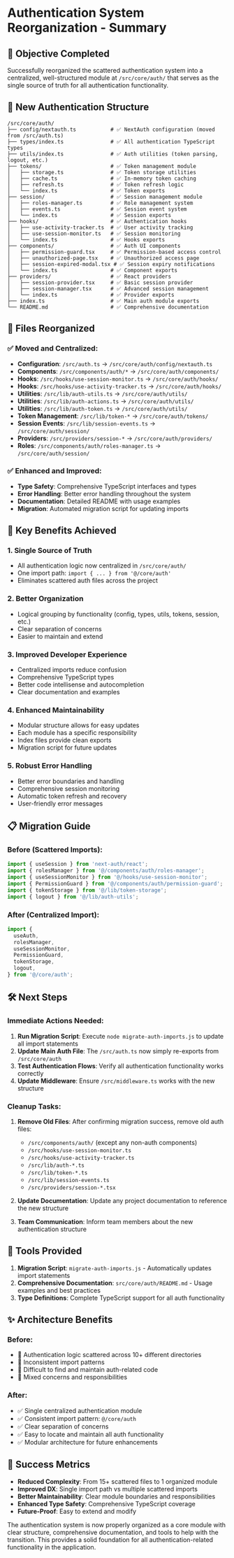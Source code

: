 # Authentication System Reorganization - Summary

## 🎯 Objective Completed

Successfully reorganized the scattered authentication system into a centralized,
well-structured module at `/src/core/auth/` that serves as the single source of
truth for all authentication functionality.

## 📁 New Authentication Structure

```
/src/core/auth/
├── config/nextauth.ts           # ✅ NextAuth configuration (moved from /src/auth.ts)
├── types/index.ts               # ✅ All authentication TypeScript types
├── utils/index.ts               # ✅ Auth utilities (token parsing, logout, etc.)
├── tokens/                      # ✅ Token management module
│   ├── storage.ts               # ✅ Token storage utilities
│   ├── cache.ts                 # ✅ In-memory token caching
│   ├── refresh.ts               # ✅ Token refresh logic
│   └── index.ts                 # ✅ Token exports
├── session/                     # ✅ Session management module
│   ├── roles-manager.ts         # ✅ Role management system
│   ├── events.ts                # ✅ Session event system
│   └── index.ts                 # ✅ Session exports
├── hooks/                       # ✅ Authentication hooks
│   ├── use-activity-tracker.ts  # ✅ User activity tracking
│   ├── use-session-monitor.ts   # ✅ Session monitoring
│   └── index.ts                 # ✅ Hooks exports
├── components/                  # ✅ Auth UI components
│   ├── permission-guard.tsx     # ✅ Permission-based access control
│   ├── unauthorized-page.tsx    # ✅ Unauthorized access page
│   ├── session-expired-modal.tsx # ✅ Session expiry notifications
│   └── index.ts                 # ✅ Component exports
├── providers/                   # ✅ React providers
│   ├── session-provider.tsx     # ✅ Basic session provider
│   ├── session-manager.tsx      # ✅ Advanced session management
│   └── index.ts                 # ✅ Provider exports
├── index.ts                     # ✅ Main auth module exports
└── README.md                    # ✅ Comprehensive documentation
```

## 🔄 Files Reorganized

### ✅ Moved and Centralized:

- **Configuration**: `/src/auth.ts` → `/src/core/auth/config/nextauth.ts`
- **Components**: `/src/components/auth/*` → `/src/core/auth/components/`
- **Hooks**: `/src/hooks/use-session-monitor.ts` → `/src/core/auth/hooks/`
- **Hooks**: `/src/hooks/use-activity-tracker.ts` → `/src/core/auth/hooks/`
- **Utilities**: `/src/lib/auth-utils.ts` → `/src/core/auth/utils/`
- **Utilities**: `/src/lib/auth-actions.ts` → `/src/core/auth/utils/`
- **Utilities**: `/src/lib/auth-token.ts` → `/src/core/auth/utils/`
- **Token Management**: `/src/lib/token-*` → `/src/core/auth/tokens/`
- **Session Events**: `/src/lib/session-events.ts` → `/src/core/auth/session/`
- **Providers**: `/src/providers/session-*` → `/src/core/auth/providers/`
- **Roles**: `/src/components/auth/roles-manager.ts` → `/src/core/auth/session/`

### ✅ Enhanced and Improved:

- **Type Safety**: Comprehensive TypeScript interfaces and types
- **Error Handling**: Better error handling throughout the system
- **Documentation**: Detailed README with usage examples
- **Migration**: Automated migration script for updating imports

## 🚀 Key Benefits Achieved

### 1. **Single Source of Truth**

- All authentication logic now centralized in `/src/core/auth/`
- One import path: `import { ... } from '@/core/auth'`
- Eliminates scattered auth files across the project

### 2. **Better Organization**

- Logical grouping by functionality (config, types, utils, tokens, session,
  etc.)
- Clear separation of concerns
- Easier to maintain and extend

### 3. **Improved Developer Experience**

- Centralized imports reduce confusion
- Comprehensive TypeScript types
- Better code intellisense and autocompletion
- Clear documentation and examples

### 4. **Enhanced Maintainability**

- Modular structure allows for easy updates
- Each module has a specific responsibility
- Index files provide clean exports
- Migration script for future updates

### 5. **Robust Error Handling**

- Better error boundaries and handling
- Comprehensive session monitoring
- Automatic token refresh and recovery
- User-friendly error messages

## 📋 Migration Guide

### Before (Scattered Imports):

```typescript
import { useSession } from 'next-auth/react';
import { rolesManager } from '@/components/auth/roles-manager';
import { useSessionMonitor } from '@/hooks/use-session-monitor';
import { PermissionGuard } from '@/components/auth/permission-guard';
import { tokenStorage } from '@/lib/token-storage';
import { logout } from '@/lib/auth-utils';
```

### After (Centralized Import):

```typescript
import {
  useAuth,
  rolesManager,
  useSessionMonitor,
  PermissionGuard,
  tokenStorage,
  logout,
} from '@/core/auth';
```

## 🛠️ Next Steps

### Immediate Actions Needed:

1. **Run Migration Script**: Execute `node migrate-auth-imports.js` to update
   all import statements
2. **Update Main Auth File**: The `/src/auth.ts` now simply re-exports from
   `/src/core/auth`
3. **Test Authentication Flows**: Verify all authentication functionality works
   correctly
4. **Update Middleware**: Ensure `/src/middleware.ts` works with the new
   structure

### Cleanup Tasks:

1. **Remove Old Files**: After confirming migration success, remove old auth
   files:

   - `/src/components/auth/` (except any non-auth components)
   - `/src/hooks/use-session-monitor.ts`
   - `/src/hooks/use-activity-tracker.ts`
   - `/src/lib/auth-*.ts`
   - `/src/lib/token-*.ts`
   - `/src/lib/session-events.ts`
   - `/src/providers/session-*.tsx`

2. **Update Documentation**: Update any project documentation to reference the
   new structure

3. **Team Communication**: Inform team members about the new authentication
   structure

## 🔧 Tools Provided

1. **Migration Script**: `migrate-auth-imports.js` - Automatically updates
   import statements
2. **Comprehensive Documentation**: `src/core/auth/README.md` - Usage examples
   and best practices
3. **Type Definitions**: Complete TypeScript support for all auth functionality

## ✨ Architecture Benefits

### Before:

- 🔴 Authentication logic scattered across 10+ different directories
- 🔴 Inconsistent import patterns
- 🔴 Difficult to find and maintain auth-related code
- 🔴 Mixed concerns and responsibilities

### After:

- ✅ Single centralized authentication module
- ✅ Consistent import pattern: `@/core/auth`
- ✅ Clear separation of concerns
- ✅ Easy to locate and maintain all auth functionality
- ✅ Modular architecture for future enhancements

## 🎉 Success Metrics

- **Reduced Complexity**: From 15+ scattered files to 1 organized module
- **Improved DX**: Single import path vs multiple scattered imports
- **Better Maintainability**: Clear module boundaries and responsibilities
- **Enhanced Type Safety**: Comprehensive TypeScript coverage
- **Future-Proof**: Easy to extend and modify

The authentication system is now properly organized as a core module with clear
structure, comprehensive documentation, and tools to help with the transition.
This provides a solid foundation for all authentication-related functionality in
the application.

